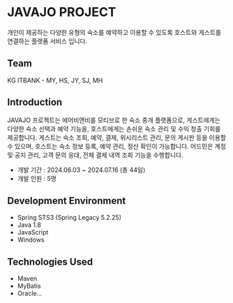 # JAVAJO PROJECT

개인이 제공하는 다양한 유형의 숙소를 예약하고 이용할 수 있도록 호스트와 게스트를 연결하는 플랫폼 서비스 입니다.  



## Team
KG ITBANK - MY, HS, JY, SJ, MH  



## Introduction
JAVAJO 프로젝트는 에어비앤비를 모티브로 한 숙소 중개 플랫폼으로, 게스트에게는 다양한 숙소 선택과 예약 기능을, 호스트에게는 손쉬운 숙소 관리 및 수익 창출 기회를 제공합니다.
게스트는 숙소 조회, 예약, 결제, 위시리스트 관리, 문의 게시판 등을 이용할 수 있으며, 호스트는 숙소 정보 등록, 예약 관리, 정산 확인이 가능합니다. 어드민은 계정 및 공지 관리, 고객 문의 응대, 전체 결제 내역 조회 기능을 수행합니다.
- 개발 기간 : 2024.06.03 ~ 2024.07.16 (총 44일)
- 개발 인원 : 5명



## Development Environment
- Spring STS3 (Spring Legacy 5.2.25)
- Java 1.8
- JavaScript
- Windows



## Technologies Used
- Maven
- MyBatis
- Oracle...
